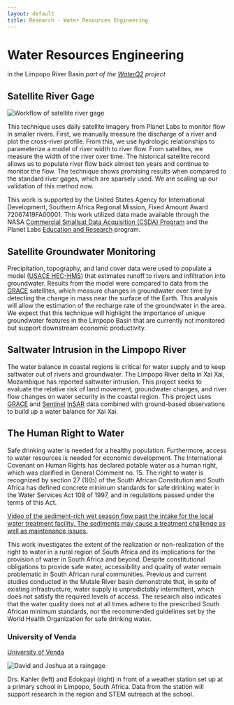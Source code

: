 ```yaml
---
layout: default
title: Research - Water Resources Engineering
---
```

# Water Resources Engineering  
in the Limpopo River Basin *part of the [WaterQ2](http://www.duq.edu/limpopo) project*  

## Satellite River Gage  
![Workflow of satellite river gage](https://duq.box.com/shared/static/y4s773kn5d5i315zbsn69v45m6cld8ns.jpeg)  

This technique uses daily satellite imagery from Planet Labs to monitor flow in smaller rivers.  First, we manually measure the discharge of a river and plot the cross-river profile.  From this, we use hydrologic relationships to parameterize a model of river width to river flow.  From satellites, we measure the width of the river over time.  The historical satellite record allows us to populate river flow back almost ten years and continue to monitor the flow.  The technique shows promising results when compared to the standard river gages, which are sparsely used.  We are scaling up our validation of this method now.  

This work is supported by the United States Agency for International Development, Southern Africa Regional Mission, Fixed Amount Award 72067419FA00001.  This work utilized data made available through the NASA [Commercial Smallsat Data Acquisition (CSDA) Program](https://earthdata.nasa.gov/esds/csdap) and the Planet Labs [Education and Research](https://www.planet.com/markets/education-and-research/) program.

## Satellite Groundwater Monitoring  
Precipitation, topography, and land cover data were used to populate a model ([USACE HEC-HMS](https://www.hec.usace.army.mil/software/hec-hms/)) that estimates runoff to rivers and infiltration into groundwater.  Results from the model were compared to data from the [GRACE](https://grace.jpl.nasa.gov/) satellites, which measure changes in groundwater over time by detecting the change in mass near the surface of the Earth.  This analysis will allow the estimation of the recharge rate of the groundwater in the area.  We expect that this technique will highlight the importance of unique groundwater features in the Limpopo Basin that are currently not monitored but support downstream economic productivity.  

## Saltwater Intrusion in the Limpopo River
The water balance in coastal regions is critical for water supply and to keep saltwater out of rivers and groundwater.  The Limpopo River delta in Xai Xai, Mozambique has reported saltwater intrusion.  This project seeks to evaluate the relative risk of land movement, groundwater changes, and river flow changes on water security in the coastal region.  This project uses [GRACE](https://grace.jpl.nasa.gov/) and [Sentinel](https://sentinels.copernicus.eu/web/sentinel/missions/sentinel-1) [InSAR](https://asf.alaska.edu) data combined with ground-based observations to build up a water balance for Xai Xai.  

## The Human Right to Water  
Safe drinking water is needed for a healthy population.  Furthermore, access to water resources is needed for economic development.  The International Covenant on Human Rights has declared potable water as a human right, which was clarified in General Comment no. 15.  The right to water is recognized by section 27 (1)(b) of the South African Constitution and South Africa has defined concrete minimum standards for safe drinking water in the Water Services Act 108 of 1997, and in regulations passed under the terms of this Act.  

[Video of the sediment-rich wet season flow past the intake for the local water treatment facility.  The sediments may cause a treatment challenge as well as maintenance issues.](https://youtu.be/TaOFtahfC1Q)  

This work investigates the extent of the realization or non-realization of the right to water in a rural region of South Africa and its implications for the provision of water in South Africa and beyond.  Despite constitutional obligations to provide safe water, accessibility and quality of water remain problematic in South African rural communities.  Previous and current studies conducted in the Mutale River basin demonstrate that, in spite of existing infrastructure, water supply is unpredictably intermittent, which does not satisfy the required levels of access. The research also indicates that the water quality does not at all times adhere to the prescribed South African minimum standards, nor the recommended guidelines set by the World Health Organization for safe drinking water.  

### University of Venda  
[University of Venda](http://www.univen.ac.za)  

![David and Joshua at a raingage](https://duq.box.com/shared/static/8ujeef6twd1z4wt8uwun1ciovsr3e82n.jpg)  

Drs. Kahler (left) and Edokpayi (right) in front of a weather station set up at a primary school in Limpopo, South Africa.  Data from the station will support research in the region and STEM outreach at the school.  
